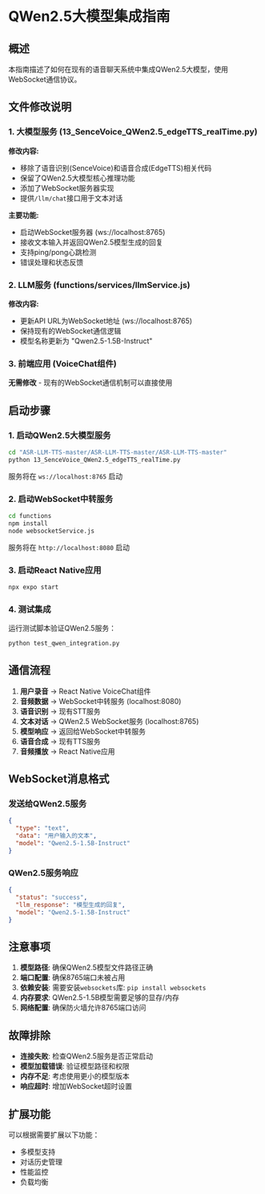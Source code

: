 # QWen2.5大模型集成指南

## 概述

本指南描述了如何在现有的语音聊天系统中集成QWen2.5大模型，使用WebSocket通信协议。

## 文件修改说明

### 1. 大模型服务 (13_SenceVoice_QWen2.5_edgeTTS_realTime.py)

**修改内容:**
- 移除了语音识别(SenceVoice)和语音合成(EdgeTTS)相关代码
- 保留了QWen2.5大模型核心推理功能  
- 添加了WebSocket服务器实现
- 提供`/llm/chat`接口用于文本对话

**主要功能:**
- 启动WebSocket服务器 (ws://localhost:8765)
- 接收文本输入并返回QWen2.5模型生成的回复
- 支持ping/pong心跳检测
- 错误处理和状态反馈

### 2. LLM服务 (functions/services/llmService.js)

**修改内容:**
- 更新API URL为WebSocket地址 (ws://localhost:8765)
- 保持现有的WebSocket通信逻辑
- 模型名称更新为 "Qwen2.5-1.5B-Instruct"

### 3. 前端应用 (VoiceChat组件)

**无需修改** - 现有的WebSocket通信机制可以直接使用

## 启动步骤

### 1. 启动QWen2.5大模型服务

```bash
cd "ASR-LLM-TTS-master/ASR-LLM-TTS-master/ASR-LLM-TTS-master"
python 13_SenceVoice_QWen2.5_edgeTTS_realTime.py
```

服务将在 `ws://localhost:8765` 启动

### 2. 启动WebSocket中转服务

```bash
cd functions
npm install
node websocketService.js
```

服务将在 `http://localhost:8080` 启动

### 3. 启动React Native应用

```bash
npx expo start
```

### 4. 测试集成

运行测试脚本验证QWen2.5服务：

```bash
python test_qwen_integration.py
```

## 通信流程

1. **用户录音** → React Native VoiceChat组件
2. **音频数据** → WebSocket中转服务 (localhost:8080)
3. **语音识别** → 现有STT服务
4. **文本对话** → QWen2.5 WebSocket服务 (localhost:8765)
5. **模型响应** → 返回给WebSocket中转服务
6. **语音合成** → 现有TTS服务
7. **音频播放** → React Native应用

## WebSocket消息格式

### 发送给QWen2.5服务

```json
{
  "type": "text",
  "data": "用户输入的文本",
  "model": "Qwen2.5-1.5B-Instruct"
}
```

### QWen2.5服务响应

```json
{
  "status": "success",
  "llm_response": "模型生成的回复",
  "model": "Qwen2.5-1.5B-Instruct"
}
```

## 注意事项

1. **模型路径**: 确保QWen2.5模型文件路径正确
2. **端口配置**: 确保8765端口未被占用
3. **依赖安装**: 需要安装`websockets`库: `pip install websockets`
4. **内存要求**: QWen2.5-1.5B模型需要足够的显存/内存
5. **网络配置**: 确保防火墙允许8765端口访问

## 故障排除

- **连接失败**: 检查QWen2.5服务是否正常启动
- **模型加载错误**: 验证模型路径和权限
- **内存不足**: 考虑使用更小的模型版本
- **响应超时**: 增加WebSocket超时设置

## 扩展功能

可以根据需要扩展以下功能：
- 多模型支持
- 对话历史管理
- 性能监控
- 负载均衡